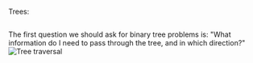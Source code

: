 Trees:
##
The first question we should ask for binary tree problems is: "What information do I need to pass through the tree, and in which direction?"
![Tree traversal](https://iio-beyond-ctci-images.s3.us-east-1.amazonaws.com/directions.png)
